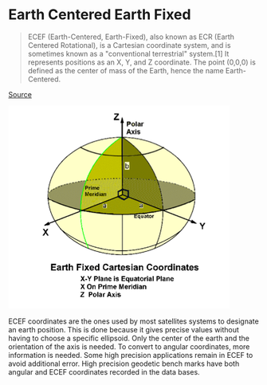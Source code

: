 
# Earth Centered Earth Fixed

> ECEF (Earth-Centered, Earth-Fixed), also known as ECR (Earth Centered Rotational), is a Cartesian 
> coordinate system, and is sometimes known as a "conventional terrestrial" system.[1] It represents 
> positions as an X, Y, and Z coordinate. The point (0,0,0) is defined as the center of mass of the Earth, 
> hence the name Earth-Centered.

[Source](http://en.wikipedia.org/wiki/ECEF)

![ECEF](../images/ecef.png "ECEF")

ECEF coordinates are the ones used by most satellites systems to designate an earth position. This is done because it gives precise values without having to choose a specific ellipsoid. Only the center of the earth and the orientation of the axis is needed.  To convert to angular coordinates, more information is needed. Some high precision applications remain in ECEF to avoid additional error. High precision geodetic bench marks have both angular and ECEF coordinates recorded in the data bases.



